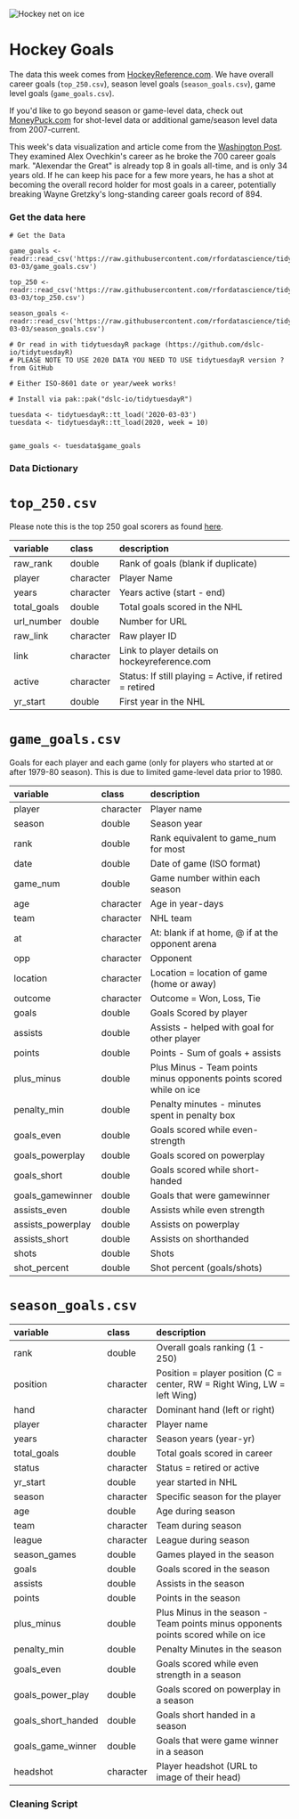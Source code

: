 ![Hockey net on ice](https://images.unsplash.com/photo-1515703407324-5f753afd8be8?ixlib=rb-1.2.1&ixid=eyJhcHBfaWQiOjEyMDd9&auto=format&fit=crop&w=2167&q=80)

# Hockey Goals

The data this week comes from [HockeyReference.com](https://www.hockey-reference.com/leaders/goals_career.html). We have overall career goals (`top_250.csv`), season level goals (`season_goals.csv`), game level goals (`game_goals.csv`).

If you'd like to go beyond season or game-level data, check out [MoneyPuck.com](http://moneypuck.com/data.htm) for shot-level data or additional game/season level data from 2007-current. 

This week's data visualization and article come from the [Washington Post](https://www.washingtonpost.com/graphics/2020/sports/capitals/ovechkin-700-goals/?utm_campaign=wp_graphics&utm_medium=social&utm_source=twitter). They examined Alex Ovechkin's career as he broke the 700 career goals mark. "Alexendar the Great" is already top 8 in goals all-time, and is only 34 years old. If he can keep his pace for a few more years, he has a shot at becoming the overall record holder for most goals in a career, potentially breaking Wayne Gretzky's long-standing career goals record of 894.

### Get the data here

```{r}
# Get the Data

game_goals <- readr::read_csv('https://raw.githubusercontent.com/rfordatascience/tidytuesday/main/data/2020/2020-03-03/game_goals.csv')

top_250 <- readr::read_csv('https://raw.githubusercontent.com/rfordatascience/tidytuesday/main/data/2020/2020-03-03/top_250.csv')

season_goals <- readr::read_csv('https://raw.githubusercontent.com/rfordatascience/tidytuesday/main/data/2020/2020-03-03/season_goals.csv')

# Or read in with tidytuesdayR package (https://github.com/dslc-io/tidytuesdayR)
# PLEASE NOTE TO USE 2020 DATA YOU NEED TO USE tidytuesdayR version ? from GitHub

# Either ISO-8601 date or year/week works!

# Install via pak::pak("dslc-io/tidytuesdayR")

tuesdata <- tidytuesdayR::tt_load('2020-03-03')
tuesdata <- tidytuesdayR::tt_load(2020, week = 10)


game_goals <- tuesdata$game_goals
```
### Data Dictionary

# `top_250.csv`

Please note this is the top 250 goal scorers as found [here](https://www.hockey-reference.com/leaders/goals_career.html).

|variable    |class     |description |
|:-----------|:---------|:-----------|
|raw_rank    |double    | Rank of goals (blank if duplicate) |
|player      |character | Player Name |
|years       |character | Years active (start - end) |
|total_goals |double    | Total goals scored in the NHL |
|url_number  |double    | Number for URL |
|raw_link    |character | Raw player ID |
|link        |character | Link to player details on hockeyreference.com |
|active      |character | Status: If still playing = Active, if retired = retired|
|yr_start    |double    |First year in the NHL |

# `game_goals.csv`

Goals for each player and each game (only for players who started at or after 1979-80 season). This is due to limited game-level data prior to 1980.

|variable          |class     |description |
|:-----------------|:---------|:-----------|
|player            |character | Player name |
|season            |double    | Season year |
|rank              |double    | Rank equivalent to game_num for most |
|date              |double    | Date of game (ISO format) |
|game_num          |double    | Game number within each season|
|age               |character | Age in year-days|
|team              |character | NHL team |
|at                |character | At: blank if at home, @ if at the opponent arena |
|opp               |character | Opponent |
|location          |character | Location = location of game (home or away) |
|outcome           |character | Outcome = Won, Loss, Tie |
|goals             |double    | Goals Scored by player|
|assists           |double    | Assists - helped with goal for other player |
|points            |double    | Points - Sum of goals + assists |
|plus_minus        |double    | Plus Minus - Team points minus opponents points scored while on ice|
|penalty_min       |double    | Penalty minutes - minutes spent in penalty box |
|goals_even        |double    | Goals scored while even-strength |
|goals_powerplay   |double    | Goals scored on powerplay |
|goals_short       |double    | Goals scored while short-handed|
|goals_gamewinner  |double    | Goals that were gamewinner|
|assists_even      |double    | Assists while even strength|
|assists_powerplay |double    | Assists on powerplay|
|assists_short     |double    | Assists on shorthanded|
|shots             |double    | Shots|
|shot_percent      |double    | Shot percent (goals/shots)|

# `season_goals.csv`

|variable           |class     |description |
|:------------------|:---------|:-----------|
|rank               |double    |Overall goals ranking (1 - 250)|
|position           |character | Position = player position (C = center, RW = Right Wing, LW = left Wing)|
|hand               |character |Dominant hand (left or right) |
|player             |character | Player name|
|years              |character | Season years (year-yr)|
|total_goals        |double    | Total goals scored in career |
|status             |character |Status = retired or active|
|yr_start           |double    | year started in NHL|
|season             |character | Specific season for the player|
|age                |double    |Age during season|
|team               |character | Team during season |
|league             |character |League during season|
|season_games       |double    |Games played in the season|
|goals              |double    |Goals scored in the season|
|assists            |double    |Assists in the season|
|points             |double    |Points in the season|
|plus_minus         |double    | Plus Minus in the season - Team points minus opponents points scored while on ice|
|penalty_min        |double    |Penalty Minutes in the season |
|goals_even         |double    |Goals scored while even strength in a season|
|goals_power_play   |double    |Goals scored on powerplay in a season|
|goals_short_handed |double    |Goals short handed in a season|
|goals_game_winner  |double    |Goals that were game winner in a season|
|headshot           |character | Player headshot (URL to image of their head) |

### Cleaning Script

